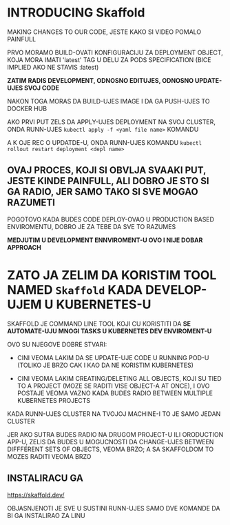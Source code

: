 # INTRODUCING Skaffold

MAKING CHANGES TO OUR CODE, JESTE KAKO SI VIDEO POMALO PAINFULL

PRVO MORAMO BUILD-OVATI KONFIGURACIJU ZA DEPLOYMENT OBJECT, KOJA MORA IMATI 'latest' TAG U DELU ZA PODS SPECIFICATION (BICE IMPLIED AKO NE STAVIS :latest)

**ZATIM RADIS DEVELOPMENT, ODNOSNO EDITUJES, ODNOSNO UPDATE-UJES SVOJ CODE**

NAKON TOGA MORAS DA BUILD-UJES IMAGE I DA GA PUSH-UJES TO DOCKER HUB

AKO PRVI PUT ZELS DA APPLY-UJES DEPLOYMENT NA SVOJ CLUSTER, ONDA RUNN-UJES `kubectl apply -f <yaml file name>` KOMANDU

A K OJE REC O UPDATDE-U, ONDA RUNN-UJES KOMANDU `kubectl rollout restart deployment <depl name>`

## OVAJ PROCES, KOJI SI OBVLJA SVAAKI PUT, JESTE KINDE PAINFULL, ALI DOBRO JE STO SI GA RADIO, JER SAMO TAKO SI SVE MOGAO RAZUMETI

POGOTOVO KADA BUDES CODE DEPLOY-OVAO U PRODUCTION BASED ENVIROMENTU, DOBRO JE ZA TEBE DA SVE TO RAZUMES

**MEDJUTIM U DEVELOPMENT ENNVIROMENT-U OVO I NIJE DOBAR APPROACH**

# ZATO JA ZELIM DA KORISTIM TOOL NAMED `Skaffold` KADA DEVELOP-UJEM U KUBERNETES-U

SKAFFOLD JE COMMAND LINE TOOL KOJI CU KORISTITI DA **SE AUTOMATE-UJU MNOGI TASKS U KUBERNETES DEV ENVIROMENT-U**

OVO SU NJEGOVE DOBRE STVARI:

- CINI VEOMA LAKIM DA SE UPDATE-UJE CODE U RUNNING POD-U (TOLIKO JE BRZO CAK I KAO DA NE KORISTIM KUBERNETES)

- CINI VEOMA LAKIM CREATING/DELETING ALL OBJECTS, KOJI SU TIED TO A PROJECT (MOZE SE RADITI VISE OBJECT-A AT ONCE), I OVO POSTAJE VEOMA VAZNO KADA BUDES RADIO BETWEEN MULTIPLE KUBERNETES PROJECTS

KADA RUNN-UJES CLUSTER NA TVOJOJ MACHINE-I TO JE SAMO JEDAN CLUSTER

JER AKO SUTRA BUDES RADIO NA DRUGOM PROJECT-U ILI ORODUCTION APP-U, ZELIS DA BUDES U MOGUCNOSTI DA CHANGE-UJES BETWEEN DIFFFERENT SETS OF OBJECTS, VEOMA BRZO; A SA SKAFFOLDOM TO MOZES RADITI VEOMA BRZO

## INSTALIRACU GA

<https://skaffold.dev/>

OBJASNJENOTI JE SVE U SUSTINI RUNN-UJES SAMO DVE KOMANDE DA BI GA INSTALIRAO ZA LINU
